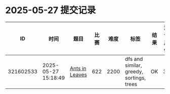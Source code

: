 # 2025-05-27 提交记录

 | ID | 时间 | 题目 | 比赛 | 难度 | 标签 | 结果 | 测试用例 | 运行时间 | 内存消耗 |
 |----|------|-----|-----|------|-----|------|---------|--------|----------|
 | 321602533 | 2025-05-27  15:18:49 | [Ants in Leaves](https://codeforces.com/problemset/problem/622/E) | 622 | 2200 | dfs and similar, greedy, sortings, trees | OK | 33 | 890ms | 55800KB |